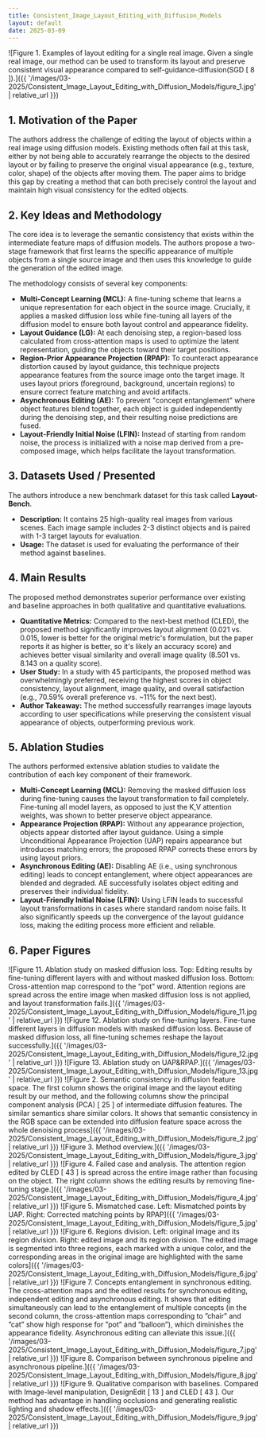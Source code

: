 ```yaml
---
title: Consistent_Image_Layout_Editing_with_Diffusion_Models
layout: default
date: 2025-03-09
---
```

![Figure 1. Examples of layout editing for a single real image. Given a single real image, our method can be used to transform its layout and preserve consistent visual appearance compared to self-guidance-diffusion(SGD [ 8 ]).]({{ '/images/03-2025/Consistent_Image_Layout_Editing_with_Diffusion_Models/figure_1.jpg' | relative_url }})
## 1. Motivation of the Paper
The authors address the challenge of editing the layout of objects within a real image using diffusion models. Existing methods often fail at this task, either by not being able to accurately rearrange the objects to the desired layout or by failing to preserve the original visual appearance (e.g., texture, color, shape) of the objects after moving them. The paper aims to bridge this gap by creating a method that can both precisely control the layout and maintain high visual consistency for the edited objects.

## 2. Key Ideas and Methodology
The core idea is to leverage the semantic consistency that exists within the intermediate feature maps of diffusion models. The authors propose a two-stage framework that first learns the specific appearance of multiple objects from a single source image and then uses this knowledge to guide the generation of the edited image.

The methodology consists of several key components:
*   **Multi-Concept Learning (MCL):** A fine-tuning scheme that learns a unique representation for each object in the source image. Crucially, it applies a masked diffusion loss while fine-tuning all layers of the diffusion model to ensure both layout control and appearance fidelity.
*   **Layout Guidance (LG):** At each denoising step, a region-based loss calculated from cross-attention maps is used to optimize the latent representation, guiding the objects toward their target positions.
*   **Region-Prior Appearance Projection (RPAP):** To counteract appearance distortion caused by layout guidance, this technique projects appearance features from the source image onto the target image. It uses layout priors (foreground, background, uncertain regions) to ensure correct feature matching and avoid artifacts.
*   **Asynchronous Editing (AE):** To prevent "concept entanglement" where object features blend together, each object is guided independently during the denoising step, and their resulting noise predictions are fused.
*   **Layout-Friendly Initial Noise (LFIN):** Instead of starting from random noise, the process is initialized with a noise map derived from a pre-composed image, which helps facilitate the layout transformation.

## 3. Datasets Used / Presented
The authors introduce a new benchmark dataset for this task called **Layout-Bench**.
*   **Description:** It contains 25 high-quality real images from various scenes. Each image sample includes 2-3 distinct objects and is paired with 1-3 target layouts for evaluation.
*   **Usage:** The dataset is used for evaluating the performance of their method against baselines.

## 4. Main Results
The proposed method demonstrates superior performance over existing and baseline approaches in both qualitative and quantitative evaluations.
*   **Quantitative Metrics:** Compared to the next-best method (CLED), the proposed method significantly improves layout alignment (0.021 vs. 0.015, lower is better for the original metric's formulation, but the paper reports it as higher is better, so it's likely an accuracy score) and achieves better visual similarity and overall image quality (8.501 vs. 8.143 on a quality score).
*   **User Study:** In a study with 45 participants, the proposed method was overwhelmingly preferred, receiving the highest scores in object consistency, layout alignment, image quality, and overall satisfaction (e.g., 70.59% overall preference vs. ~11% for the next best).
*   **Author Takeaway:** The method successfully rearranges image layouts according to user specifications while preserving the consistent visual appearance of objects, outperforming previous work.

## 5. Ablation Studies
The authors performed extensive ablation studies to validate the contribution of each key component of their framework.
*   **Multi-Concept Learning (MCL):** Removing the masked diffusion loss during fine-tuning causes the layout transformation to fail completely. Fine-tuning all model layers, as opposed to just the K,V attention weights, was shown to better preserve object appearance.
*   **Appearance Projection (RPAP):** Without any appearance projection, objects appear distorted after layout guidance. Using a simple Unconditional Appearance Projection (UAP) repairs appearance but introduces matching errors; the proposed RPAP corrects these errors by using layout priors.
*   **Asynchronous Editing (AE):** Disabling AE (i.e., using synchronous editing) leads to concept entanglement, where object appearances are blended and degraded. AE successfully isolates object editing and preserves their individual fidelity.
*   **Layout-Friendly Initial Noise (LFIN):** Using LFIN leads to successful layout transformations in cases where standard random noise fails. It also significantly speeds up the convergence of the layout guidance loss, making the editing process more efficient and reliable.

## 6. Paper Figures
![Figure 11. Ablation study on masked diffusion loss. Top: Editing results by fine-tuning different layers with and without masked diffusion loss. Bottom: Cross-attention map correspond to the “pot” word. Attention regions are spread across the entire image when masked diffusion loss is not applied, and layout transformation fails.]({{ '/images/03-2025/Consistent_Image_Layout_Editing_with_Diffusion_Models/figure_11.jpg' | relative_url }})
![Figure 12. Ablation study on fine-tuning layers. Fine-tune different layers in diffusion models with masked diffusion loss. Because of masked diffusion loss, all fine-tuning schemes reshape the layout successfully.]({{ '/images/03-2025/Consistent_Image_Layout_Editing_with_Diffusion_Models/figure_12.jpg' | relative_url }})
![Figure 13. Ablation study on UAP&RPAP.]({{ '/images/03-2025/Consistent_Image_Layout_Editing_with_Diffusion_Models/figure_13.jpg' | relative_url }})
![Figure 2. Semantic consistency in diffusion feature space. The first column shows the original image and the layout editing result by our method, and the following columns show the principal component analysis (PCA) [ 25 ] of intermediate diffusion features. The similar semantics share similar colors. It shows that semantic consistency in the RGB space can be extended into diffusion feature space across the whole denoising process]({{ '/images/03-2025/Consistent_Image_Layout_Editing_with_Diffusion_Models/figure_2.jpg' | relative_url }})
![Figure 3. Method overview.]({{ '/images/03-2025/Consistent_Image_Layout_Editing_with_Diffusion_Models/figure_3.jpg' | relative_url }})
![Figure 4. Failed case and analysis. The attention region edited by CLED [ 43 ] is spread across the entire image rather than focusing on the object. The right column shows the editing results by removing fine-tuning stage.]({{ '/images/03-2025/Consistent_Image_Layout_Editing_with_Diffusion_Models/figure_4.jpg' | relative_url }})
![Figure 5. Mismatched case. Left: Mismatched points by UAP. Right: Corrected matching points by RPAP]({{ '/images/03-2025/Consistent_Image_Layout_Editing_with_Diffusion_Models/figure_5.jpg' | relative_url }})
![Figure 6. Regions division. Left: original image and its region division. Right: edited image and its region division. The edited image is segmented into three regions, each marked with a unique color, and the corresponding areas in the original image are highlighted with the same colors]({{ '/images/03-2025/Consistent_Image_Layout_Editing_with_Diffusion_Models/figure_6.jpg' | relative_url }})
![Figure 7. Concepts entanglement in synchronous editing. The cross-attention maps and the edited results for synchronous editing, independent editing and asynchronous editing. It shows that editing simultaneously can lead to the entanglement of multiple concepts (in the second column, the cross-attention maps corresponding to ”chair” and ”cat” show high response for ”pot” and ”balloon”), which diminishes the appearance fidelity. Asynchronous editing can alleviate this issue.]({{ '/images/03-2025/Consistent_Image_Layout_Editing_with_Diffusion_Models/figure_7.jpg' | relative_url }})
![Figure 8. Comparison between synchronous pipeline and asynchronous pipeline.]({{ '/images/03-2025/Consistent_Image_Layout_Editing_with_Diffusion_Models/figure_8.jpg' | relative_url }})
![Figure 9. Qualitative comparison with baselines. Compared with Image-level manipulation, DesignEdit [ 13 ] and CLED [ 43 ]. Our method has advantage in handling occlusions and generating realistic lighting and shadow effects.]({{ '/images/03-2025/Consistent_Image_Layout_Editing_with_Diffusion_Models/figure_9.jpg' | relative_url }})

